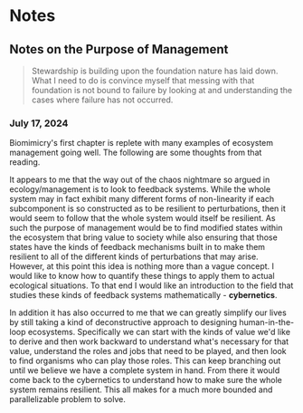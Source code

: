 # Notes

## Notes on the Purpose of Management

> Stewardship is building upon the foundation nature has laid down. What I need to do is convince myself that messing with that foundation is not bound to failure by looking at and understanding the cases where failure has not occurred. 

### July 17, 2024

Biomimicry's first chapter is replete with many examples of ecosystem management going well. The following are some thoughts
from that reading. 

It appears to me that the way out of the chaos nightmare so argued in ecology/management is to look to feedback systems. 
While the whole system may in fact exhibit many different forms of non-linearity if each subcomponent is so constructed
as to be resilient to perturbations, then it would seem to follow that the whole system would itself be resilient. As such
the purpose of management would be to find modified states within the ecosystem that bring value to society while also 
ensuring that those states have the kinds of feedback mechanisms built in to make them resilient to all of the different
kinds of perturbations that may arise. However, at this point this idea is nothing more than a vague concept. I would like
to know how to quantify these things to apply them to actual ecological situations. To that end I would like an introduction
to the field that studies these kinds of feedback systems mathematically - **cybernetics**. 

In addition it has also occurred to me that we can greatly simplify our lives by still taking a kind of deconstructive
approach to designing human-in-the-loop ecosystems. Specifically we can start with the kinds of value we'd like to derive
and then work backward to understand what's necessary for that value, understand the roles and jobs that need to be played,
and then look to find organisms who can play those roles. This can keep branching out until we believe we have a complete
system in hand. From there it would come back to the cybernetics to understand how to make sure the whole system remains
resilient. This all makes for a much more bounded and parallelizable problem to solve. 
